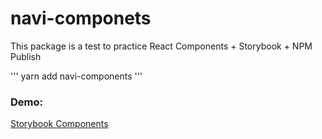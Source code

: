 # navi-componets

This package is a test to practice React Components + Storybook + NPM Publish

'''
yarn add navi-components
'''

### Demo:
[Storybook Components](https://oscarivanlopez.github.io/storybook-components/?path=/story/ui-etiquetas-mylabel--custom-font-color)